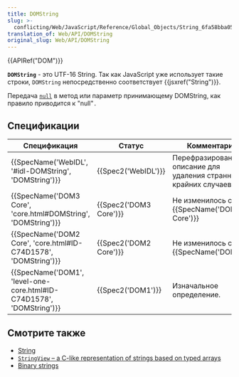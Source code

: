 ```yaml
---
title: DOMString
slug: >-
  conflicting/Web/JavaScript/Reference/Global_Objects/String_6fa58bba0570d663099f0ae7ae8883ab
translation_of: Web/API/DOMString
original_slug: Web/API/DOMString
---
```

{{APIRef("DOM")}}

**`DOMString`** - это UTF-16 String. Так как JavaScript уже использует такие строки, `DOMString` непосредственно соответствует {{jsxref("String")}}.

Передача [`null`](/ru/docs/Web/JavaScript/Reference/Global_Objects/null) в метод или параметр принимающему DOMString, как правило приводится к "null"`.`

## Спецификации

| Спецификация                                                                                 | Статус                       | Комментарий                                                       |
| -------------------------------------------------------------------------------------------- | ---------------------------- | ----------------------------------------------------------------- |
| {{SpecName('WebIDL', '#idl-DOMString', 'DOMString')}}                     | {{Spec2('WebIDL')}}     | Перефразированное описание для удаления странных крайних случаев. |
| {{SpecName('DOM3 Core', 'core.html#DOMString', 'DOMString')}}             | {{Spec2('DOM3 Core')}} | Не изменилось с {{SpecName('DOM2 Core')}}                  |
| {{SpecName('DOM2 Core', 'core.html#ID-C74D1578', 'DOMString')}}         | {{Spec2('DOM2 Core')}} | Не изменилось с {{SpecName('DOM1')}}                      |
| {{SpecName('DOM1', 'level-one-core.html#ID-C74D1578', 'DOMString')}} | {{Spec2('DOM1')}}     | Изначальное определение.                                          |

## Смотрите также

- [String](/ru/docs/Web/JavaScript/Reference/Global_Objects/String "/ru/docs/Web/API/DOMString")
- [`StringView` – a C-like representation of strings based on typed arrays](/ru/docs/Web/JavaScript/Typed_arrays/String_view)
- [Binary strings](/ru/docs/Web/API/DOMString/Binary)
